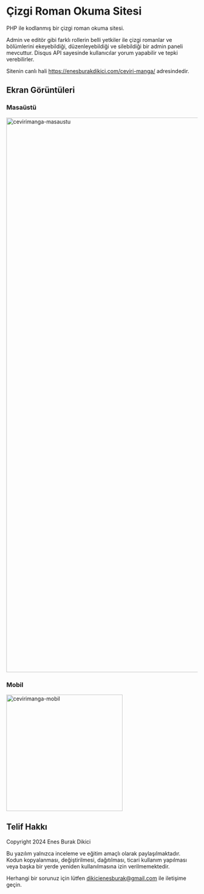 <h1>Çizgi Roman Okuma Sitesi</h1>

<p>PHP ile kodlanmış bir çizgi roman okuma sitesi.</p>

<p>Admin ve editör gibi farklı rollerin belli yetkiler ile çizgi romanlar ve bölümlerini ekeyebildiği, düzenleyebildiği ve silebildiği bir admin paneli mevcuttur. Disqus API sayesinde kullanıcılar yorum yapabilir ve tepki verebilirler.</p>

<p>Sitenin canlı hali <a href="https://enesburakdikici.com/ceviri-manga/">https://enesburakdikici.com/ceviri-manga/</a> adresindedir.</p>

<h2>Ekran Görüntüleri</h2>

<h3>Masaüstü</h3>
<img width="1458" alt="cevirimanga-masaustu" src="https://github.com/user-attachments/assets/f8334fcf-f827-46f1-9f4c-2f272a8d83ea">

<h3>Mobil</h3>
<img width="306" alt="cevirimanga-mobil" src="https://github.com/user-attachments/assets/ab1eb929-e1f2-4ae7-8511-8ef83d42a07a">

<h2>Telif Hakkı</h2>

<p>Copyright 2024 Enes Burak Dikici</p>

<p>Bu yazılım yalnızca inceleme ve eğitim amaçlı olarak paylaşılmaktadır. Kodun kopyalanması, değiştirilmesi, dağıtılması, ticari kullanım yapılması veya başka bir yerde yeniden kullanılmasına izin verilmemektedir.</p>

<p>Herhangi bir sorunuz için lütfen <a href="mailto:dikicienesburak@gmail.com">dikicienesburak@gmail.com</a> ile iletişime geçin.</p>
